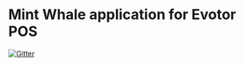 # Mint Whale application for Evotor POS

[![Gitter](https://badges.gitter.im/evotor/whale-example.svg)](https://gitter.im/evotor/whale-example?utm_source=badge&utm_medium=badge&utm_campaign=pr-badge&utm_content=badge)
